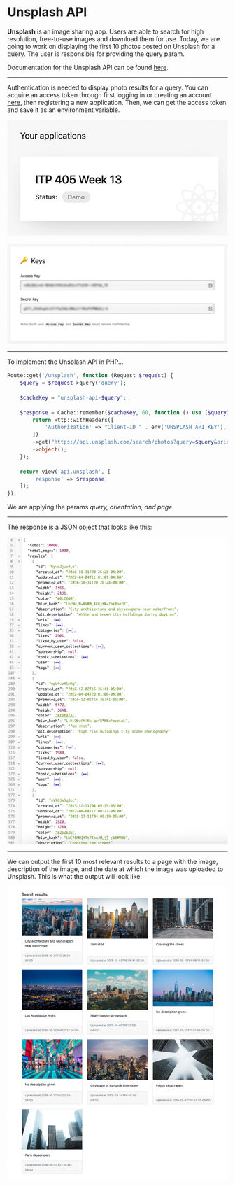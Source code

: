 # Unsplash API

**Unsplash** is an image sharing app. Users are able to search for high resolution, free-to-use images and download them for use. Today, we are going to work on displaying the first 10 photos posted on Unsplash for a query. The user is responsible for providing the query param.

Documentation for the Unsplash API can be found [here](https://unsplash.com/documentation).

***

Authentication is needed to display photo results for a query. You can acquire an access token through first logging in or creating an account [here](https://unsplash.com/oauth/applications), then registering a new application. Then, we can get the access token and save it as an environment variable.

![The application that was created to gain access to the access token](/img/application.png)

![The access token in the applications, blurred](/img/key.jpg)

***

To implement the Unsplash API in PHP...
```php
Route::get('/unsplash', function (Request $request) {
    $query = $request->query('query');

    $cacheKey = "unsplash-api-$query";

    $response = Cache::remember($cacheKey, 60, function () use ($query) {
        return Http::withHeaders([
            'Authorization' => "Client-ID " . env('UNSPLASH_API_KEY'),
        ])
        ->get("https://api.unsplash.com/search/photos?query=$query&orientation=landscape&page=1")
        ->object();
    });
    
    return view('api.unsplash', [
        'response' => $response,
    ]);
});
```

We are applying the params *query, orientation, and page*.

***

The response is a JSON object that looks like this:

![JSON object with search results for the keyword "city"](/img/json_results.png)

***

We can output the first 10 most relevant results to a page with the image, description of the image, and the date at which the image was uploaded to Unsplash. This is what the output will look like.

![A page outputting the top 10 search results for the keyword "city"](/img/city_results.jpg)